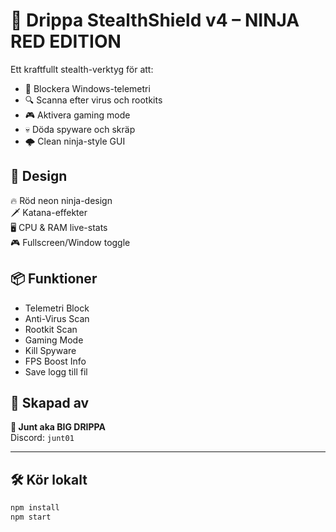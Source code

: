 # 🥷 Drippa StealthShield v4 – NINJA RED EDITION

Ett kraftfullt stealth-verktyg för att:

- 🚫 Blockera Windows-telemetri
- 🔍 Scanna efter virus och rootkits
- 🎮 Aktivera gaming mode
- 💀 Döda spyware och skräp
- 🌩️ Clean ninja-style GUI

## 🎨 Design
🔥 Röd neon ninja-design  
🗡️ Katana-effekter  
🖥️ CPU & RAM live-stats  
🎮 Fullscreen/Window toggle

## 📦 Funktioner
- Telemetri Block
- Anti-Virus Scan
- Rootkit Scan
- Gaming Mode
- Kill Spyware
- FPS Boost Info
- Save logg till fil

## 🧠 Skapad av
**👑 Junt aka BIG DRIPPA**  
Discord: `junt01`

---

## 🛠️ Kör lokalt

```bash
npm install
npm start

